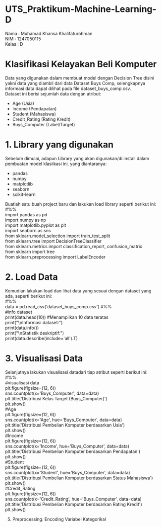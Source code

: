 # UTS_Praktikum-Machine-Learning-D
Nama  : Muhamad Khansa Khalifaturohman  
NIM   : 1247050115  
Kelas : D  

# Klasifikasi Kelayakan Beli Komputer  
Data yang digunakan dalam membuat model dengan Decision Tree disini yakni data yang diambil dari data Dataset Buys Comp, selengkapnya informasi data dapat dilihat pada file dataset_buys_comp.csv.  
Dataset ini berisi sejumlah data dengan atribut:
 - Age (Usia)
 - Income (Pendapatan)
 - Student (Mahasiswa)
 - Credit_Rating (Rating Kredit)
 - Buys_Computer (Label/Target)  

# 1. Library yang digunakan  
Sebelum dimulai, adapun Library yang akan digunakan/di install dalam pembuatan model klasiikasi ini, yang diantaranya:  
- pandas
- numpy
- matplotlib
- seaborn
- scikit-learn

Buatlah satu buah project baru dan lakukan load library seperti berikut ini:  
#%%  
import pandas as pd  
import numpy as np  
import matplotlib.pyplot as plt  
import seaborn as sns  
from sklearn.model_selection import train_test_split  
from sklearn.tree import DecisionTreeClassifier  
from sklearn.metrics import classification_report, confusion_matrix  
from sklearn import tree  
from sklearn.preprocessing import LabelEncoder

# 2. Load Data  
Kemudian lakukan load dan lihat data yang sesuai dengan dataset yang ada, seperti berikut ini:  
#%%  
data = pd.read_csv('dataset_buys_comp.csv')
#%%  
#info dataset  
print(data.head(10))  #Menampilkan 10 data teratas  
print("\nInformasi dataset:")  
print(data.info())  
print("\nStatistik deskriptif:")  
print(data.describe(include='all').T)  

# 3. Visualisasi Data  
Selanjutnya lakukan visualisasi datadari tiap atribut seperti berikut ini:  
#%%  
#visualisasi data  
plt.figure(figsize=(12, 6))  
sns.countplot(x='Buys_Computer', data=data)  
plt.title('Distribusi Kelas Target (Buys_Computer)')  
plt.show()  
#Age  
plt.figure(figsize=(12, 6))  
sns.countplot(x='Age', hue='Buys_Computer', data=data)  
plt.title('Distribusi Pembelian Komputer berdasarkan Usia')  
plt.show()  
#Income  
plt.figure(figsize=(12, 6))  
sns.countplot(x='Income', hue='Buys_Computer', data=data)  
plt.title('Distribusi Pembelian Komputer berdasarkan Pendapatan')  
plt.show()  
#Student  
plt.figure(figsize=(12, 6))  
sns.countplot(x='Student', hue='Buys_Computer', data=data)  
plt.title('Distribusi Pembelian Komputer berdasarkan Status Mahasiswa')  
plt.show()  
#Credit_Rating  
plt.figure(figsize=(12, 6))  
sns.countplot(x='Credit_Rating', hue='Buys_Computer', data=data)  
plt.title('Distribusi Pembelian Komputer berdasarkan Rating Kredit')  
plt.show()  

5. Preprocessing: Encoding Variabel Kategorikal
